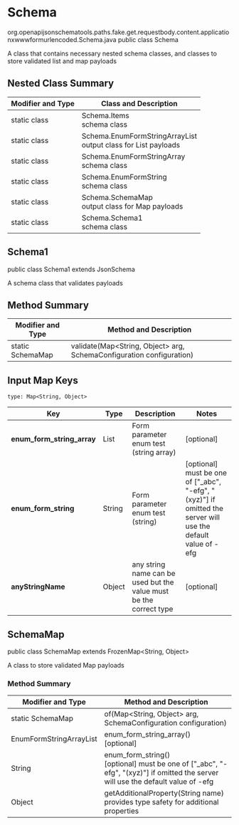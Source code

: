 # Schema
org.openapijsonschematools.paths.fake.get.requestbody.content.applicationxwwwformurlencoded.Schema.java
public class Schema

A class that contains necessary nested schema classes, and classes to store validated list and map payloads

## Nested Class Summary
| Modifier and Type | Class and Description |
| ----------------- | ---------------------- |
| static class | Schema.Items<br> schema class |
| static class | Schema.EnumFormStringArrayList<br> output class for List payloads |
| static class | Schema.EnumFormStringArray<br> schema class |
| static class | Schema.EnumFormString<br> schema class |
| static class | Schema.SchemaMap<br> output class for Map payloads |
| static class | Schema.Schema1<br> schema class |

## Schema1
public class Schema1
extends JsonSchema

A schema class that validates payloads


## Method Summary
| Modifier and Type | Method and Description |
| ----------------- | ---------------------- |
| static SchemaMap | validate(Map<String, Object> arg, SchemaConfiguration configuration) |

## Input Map Keys
```
type: Map<String, Object>
```
Key | Type |  Description | Notes
------------ | ------------- | ------------- | -------------
**enum_form_string_array** | List<String> | Form parameter enum test (string array) | [optional]
**enum_form_string** | String | Form parameter enum test (string) | [optional] must be one of ["_abc", "-efg", "(xyz)"] if omitted the server will use the default value of -efg
**anyStringName** | Object | any string name can be used but the value must be the correct type | [optional]

## SchemaMap
public class SchemaMap
extends FrozenMap<String, Object>

A class to store validated Map payloads

### Method Summary
| Modifier and Type | Method and Description |
| ----------------- | ---------------------- |
| static SchemaMap | of(Map<String, Object> arg, SchemaConfiguration configuration) |
| EnumFormStringArrayList | enum_form_string_array()<br>[optional] |
| String | enum_form_string()<br>[optional] must be one of ["_abc", "-efg", "(xyz)"] if omitted the server will use the default value of -efg |
| Object | getAdditionalProperty(String name)<br>provides type safety for additional properties |

